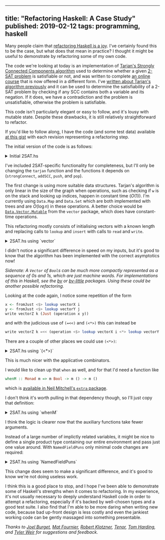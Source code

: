 --------------------------------------------------------------------------------
title: "Refactoring Haskell: A Case Study"
published: 2019-02-12
tags: programming, haskell
--------------------------------------------------------------------------------

Many people claim that [refactoring Haskell is a
joy](https://twitter.com/search?q=haskell%20refactoring). I've certainly found
this to be the case, but what does that mean in practice? I thought it might be
useful to demonstrate by refactoring some of my own code.

The code we're looking at today is an implementation of [Tarjan's Strongly
Connected Components
algorithm](https://en.wikipedia.org/wiki/Tarjan%27s_strongly_connected_components_algorithm)
used to determine whether a given [2-SAT
problem](https://en.wikipedia.org/wiki/2-satisfiability) is satisfiable or not,
and was written to complete [an online
course](https://online.stanford.edu/course/algorithms-design-and-analysis-part-1)
that is now offered in a different form. I've [written about Tarjan's algorithm
previously](/blog/2017/06/10/dag-toolkit/) and it can be
used to determine the satisfiability of a 2-SAT problem by checking if any SCC
contains both a variable and its negation. If it does, we have a contradiction
and the problem is unsatisfiable, otherwise the problem is satisfiable.

This code isn't particularly elegant or easy to follow, and it's lousy with
mutable state. Despite these drawbacks, it is still relatively straightforward
to refactor.

If you'd like to follow along, I have the code (and some test data) available
[at this
gist](https://gist.github.com/vaibhavsagar/2418c9dd79da431065ad0d80e690b12f)
with each revision representing a refactoring step.

The initial version of the code is as follows:

<details>
<summary style="cursor: pointer">Initial 2SAT.hs</summary>

```haskell
{-# LANGUAGE LambdaCase #-}

import qualified Data.Graph      as G
import qualified Data.Map.Strict as M
import qualified Data.Set        as S
import qualified Data.Array      as A
import qualified Prelude         as P

import Prelude hiding (lookup)

import Control.Monad.ST
import Data.STRef
import Control.Monad (forM_, when)
import Data.Maybe (isJust, isNothing, fromJust)

tarjan :: Int -> G.Graph -> Maybe [S.Set Int]
tarjan n graph = runST $ do
    index    <- newSTRef 0
    stack    <- newSTRef []
    stackSet <- newSTRef S.empty
    indices  <- newSTRef M.empty
    lowlinks <- newSTRef M.empty
    output   <- newSTRef (Just [])

    forM_ (G.vertices graph) $ \v -> do
        vIndex <- M.lookup v <$> readSTRef indices
        when (isNothing vIndex) $
            strongConnect n v graph index stack stackSet indices lowlinks output

    readSTRef output

strongConnect
    :: Int
    -> Int
    -> G.Graph
    -> STRef s Int
    -> STRef s [Int]
    -> STRef s (S.Set Int)
    -> STRef s (M.Map Int Int)
    -> STRef s (M.Map Int Int)
    -> STRef s (Maybe [S.Set Int])
    -> ST    s ()
strongConnect n v graph index stack stackSet indices lowlinks output = do
    i <- readSTRef index
    insert v i indices
    insert v i lowlinks
    modifySTRef' index (+1)
    push stack stackSet v

    forM_ (graph A.! v) $ \w -> lookup w indices >>= \case
        Nothing     -> do
            strongConnect n w graph index stack stackSet indices lowlinks output
            vLowLink <- fromJust <$> lookup v lowlinks
            wLowLink <- fromJust <$> lookup w lowlinks
            insert v (min vLowLink wLowLink) lowlinks
        Just wIndex -> do
            wOnStack <- S.member w <$> readSTRef stackSet
            when wOnStack $ do
                vLowLink <- fromJust <$> lookup v lowlinks
                insert v (min vLowLink wIndex) lowlinks

    vLowLink <- fromJust <$> lookup v lowlinks
    vIndex   <- fromJust <$> lookup v indices
    when (vLowLink == vIndex) $ do
        scc <- addSCC n v S.empty stack stackSet
        modifySTRef' output $ \sccs -> (:) <$> scc <*> sccs
    where
        lookup value hashMap     = M.lookup value <$> readSTRef hashMap
        insert key value hashMap = modifySTRef' hashMap (M.insert key value)

addSCC :: Int -> Int -> S.Set Int -> STRef s [Int] -> STRef s (S.Set Int) -> ST s (Maybe (S.Set Int))
addSCC n v scc stack stackSet = pop stack stackSet >>= \w -> if ((other n w) `S.member` scc) then return Nothing else
    let scc' = S.insert w scc
    in if w == v then return (Just scc') else addSCC n v scc' stack stackSet

push :: STRef s [Int] -> STRef s (S.Set Int) -> Int -> ST s ()
push stack stackSet e = do
    modifySTRef' stack    (e:)
    modifySTRef' stackSet (S.insert e)

pop :: STRef s [Int] -> STRef s (S.Set Int) -> ST s Int
pop stack stackSet = do
    e <- head <$> readSTRef stack
    modifySTRef' stack tail
    modifySTRef' stackSet (S.delete e)
    return e

denormalise     = subtract
normalise       = (+)
other n v       = 2*n - v
clauses n [u,v] = [(other n u, v), (other n v, u)]

checkSat :: String -> IO Bool
checkSat name = do
    p <- map (map P.read . words) . lines <$> readFile name
    let pNo    = head $ head p
        pn     = map (map (normalise pNo)) $ tail p
        pGraph = G.buildG (0,2*pNo) $ concatMap (clauses pNo) pn
    return $ (Nothing /=) $ tarjan pNo pGraph
```

</details>

I've included 2SAT-specific functionality for completeness, but I'll only be
changing the `tarjan` function and the functions it depends on
(`strongConnect`, `addSCC`, `push`, and `pop`).

The first change is using more suitable data structures. Tarjan's algorithm is
only linear in the size of the graph when operations, such as checking if `w` is
on the stack and looking up indices, happen in constant time ($O(1)$). I'm
currently using `Data.Map` and `Data.Set` which are both implemented with trees
and are $O(\log{}n)$ in these operations. A better choice would be
[`Data.Vector.Mutable`](http://hackage.haskell.org/package/vector/docs/Data-Vector-Mutable.html)
from the `vector` package, which does have constant-time operations.

This refactoring mostly consists of initialising vectors with a known length
and replacing calls to `lookup` and `insert` with calls to `read` and `write`.

<details>
<summary style="cursor: pointer">2SAT.hs using `vector`</summary>

```haskell
{-# LANGUAGE LambdaCase #-}

import qualified Data.Graph as G
import qualified Data.Array as A
import qualified Prelude    as P

import Prelude hiding (lookup, read, replicate)

import Control.Monad.ST
import Data.STRef
import Control.Monad       (forM_, when)
import Data.Maybe          (isJust, isNothing, fromJust)
import Data.Vector.Mutable (STVector, read, replicate, write)

tarjan :: Int -> G.Graph -> Maybe [[Int]]
tarjan n graph = runST $ do
    index    <- newSTRef 0
    stack    <- newSTRef []
    stackSet <- replicate size False
    indices  <- replicate size Nothing
    lowlinks <- replicate size Nothing
    output   <- newSTRef (Just [])

    forM_ (G.vertices graph) $ \v -> do
        vIndex <- read indices v
        when (isNothing vIndex) $
            strongConnect n v graph index stack stackSet indices lowlinks output

    readSTRef output
    where
        size = snd (A.bounds graph) + 1

strongConnect
    :: Int
    -> Int
    -> G.Graph
    -> STRef s Int
    -> STRef s [Int]
    -> STVector s Bool
    -> STVector s (Maybe Int)
    -> STVector s (Maybe Int)
    -> STRef s (Maybe [[Int]])
    -> ST    s ()
strongConnect n v graph index stack stackSet indices lowlinks output = do
    i <- readSTRef index
    write indices  v (Just i)
    write lowlinks v (Just i)
    modifySTRef' index (+1)
    push stack stackSet v

    forM_ (graph A.! v) $ \w -> read indices w >>= \case
        Nothing     -> do
            strongConnect n w graph index stack stackSet indices lowlinks output
            vLowLink <- fromJust <$> read lowlinks v
            wLowLink <- fromJust <$> read lowlinks w
            write lowlinks v (Just (min vLowLink wLowLink))
        Just wIndex -> do
            wOnStack <- read stackSet w
            when wOnStack $ do
                vLowLink <- fromJust <$> read lowlinks v
                write lowlinks v (Just (min vLowLink wIndex))

    vLowLink <- fromJust <$> read lowlinks v
    vIndex   <- fromJust <$> read indices  v
    when (vLowLink == vIndex) $ do
        scc <- addSCC n v [] stack stackSet
        modifySTRef' output $ \sccs -> (:) <$> scc <*> sccs

addSCC :: Int -> Int -> [Int] -> STRef s [Int] -> STVector s Bool -> ST s (Maybe [Int])
addSCC n v scc stack stackSet = pop stack stackSet >>= \w -> if ((other n w) `elem` scc) then return Nothing else
    let scc' = w:scc
    in if w == v then return (Just scc') else addSCC n v scc' stack stackSet

push :: STRef s [Int] -> STVector s Bool -> Int -> ST s ()
push stack stackSet e = do
    modifySTRef' stack (e:)
    write stackSet e True

pop :: STRef s [Int] -> STVector s Bool -> ST s Int
pop stack stackSet = do
    e <- head <$> readSTRef stack
    modifySTRef' stack tail
    write stackSet e False
    return e

denormalise     = subtract
normalise       = (+)
other n v       = 2*n - v
clauses n [u,v] = [(other n u, v), (other n v, u)]

checkSat :: String -> IO Bool
checkSat name = do
    p <- map (map P.read . words) . lines <$> readFile name
    let pNo    = head $ head p
        pn     = map (map (normalise pNo)) $ tail p
        pGraph = G.buildG (0,2*pNo) $ concatMap (clauses pNo) pn
    return $ (Nothing /=) $ tarjan pNo pGraph
```
</details>

I didn't notice a significant difference in speed on my inputs, but it's good
to know that the algorithm has been implemented with the correct asymptotics
now!

_Sidenote: A `Vector` of `Bool`s can be much more compactly represented as a
sequence of 0s and 1s, which are just machine words. For implementations of
this in Haskell, see the [bv](https://hackage.haskell.org/package/bv) or
[bv-little](https://hackage.haskell.org/package/bv-little) packages. Using
these could be another possible refactoring._

Looking at the code again, I notice some repetition of the form

```haskell
x <- fromJust <$> lookup vectorX i
y <- fromJust <$> lookup vectorY j
write vectorZ k (Just (operation x y))
```

and with the judicious use of `(=<<)` and `(<*>)` this can instead be

```haskell
write vectorZ k =<< (operation <$> lookup vectorX i <*> lookup vectorY j)
```

There are a couple of other places we could use `(<*>)`:

<details>
<summary style="cursor: pointer">2SAT.hs using `(<*>)`</summary>

```haskell
{-# LANGUAGE LambdaCase #-}

import qualified Data.Graph as G
import qualified Data.Array as A
import qualified Prelude    as P

import Prelude hiding (lookup, read, replicate)

import Control.Monad.ST
import Data.STRef
import Control.Monad       (forM_, when)
import Data.Maybe          (isJust, isNothing, fromJust)
import Data.Vector.Mutable (STVector, read, replicate, write)

tarjan :: Int -> G.Graph -> Maybe [[Int]]
tarjan n graph = runST $ do
    index    <- newSTRef 0
    stack    <- newSTRef []
    stackSet <- replicate size False
    indices  <- replicate size Nothing
    lowlinks <- replicate size Nothing
    output   <- newSTRef (Just [])

    forM_ (G.vertices graph) $ \v -> do
        vIndex <- read indices v
        when (isNothing vIndex) $
            strongConnect n v graph index stack stackSet indices lowlinks output

    readSTRef output
    where
        size = snd (A.bounds graph) + 1

strongConnect
    :: Int
    -> Int
    -> G.Graph
    -> STRef s Int
    -> STRef s [Int]
    -> STVector s Bool
    -> STVector s (Maybe Int)
    -> STVector s (Maybe Int)
    -> STRef s (Maybe [[Int]])
    -> ST    s ()
strongConnect n v graph index stack stackSet indices lowlinks output = do
    i <- readSTRef index
    write indices  v (Just i)
    write lowlinks v (Just i)
    modifySTRef' index (+1)
    push stack stackSet v

    forM_ (graph A.! v) $ \w -> read indices w >>= \case
        Nothing -> do
            strongConnect n w graph index stack stackSet indices lowlinks output
            write lowlinks v =<< (min <$> read lowlinks v <*> read lowlinks w)
        Just{}  -> do
            wOnStack <- read stackSet w
            when wOnStack $ do
                write lowlinks v =<< (min <$> read lowlinks v <*> read indices w)

    vLowLink <- fromJust <$> read lowlinks v
    vIndex   <- fromJust <$> read indices  v
    when (vLowLink == vIndex) $ do
        scc <- addSCC n v [] stack stackSet
        modifySTRef' output $ \sccs -> (:) <$> scc <*> sccs

addSCC :: Int -> Int -> [Int] -> STRef s [Int] -> STVector s Bool -> ST s (Maybe [Int])
addSCC n v scc stack stackSet = pop stack stackSet >>= \w -> if ((other n w) `elem` scc) then return Nothing else
    let scc' = w:scc
    in if w == v then return (Just scc') else addSCC n v scc' stack stackSet

push :: STRef s [Int] -> STVector s Bool -> Int -> ST s ()
push stack stackSet e = do
    modifySTRef' stack (e:)
    write stackSet e True

pop :: STRef s [Int] -> STVector s Bool -> ST s Int
pop stack stackSet = do
    e <- head <$> readSTRef stack
    modifySTRef' stack tail
    write stackSet e False
    return e

denormalise     = subtract
normalise       = (+)
other n v       = 2*n - v
clauses n [u,v] = [(other n u, v), (other n v, u)]

checkSat :: String -> IO Bool
checkSat name = do
    p <- map (map P.read . words) . lines <$> readFile name
    let pNo    = head $ head p
        pn     = map (map (normalise pNo)) $ tail p
        pGraph = G.buildG (0,2*pNo) $ concatMap (clauses pNo) pn
    return $ (Nothing /=) $ tarjan pNo pGraph
```
</details>

This is much nicer with the applicative combinators.

I would like to clean up that `when` as well, and for that I'd need a function
like

```haskell
whenM :: Monad m => m Bool -> m () -> m ()
```
which is [available in Neil Mitchell's `extra`
package](hackage.haskell.org/package/extra/docs/Control-Monad-Extra.html#v:whenM).

I don't think it's worth pulling in that dependency though, so I'll just copy
that definition:

<details>
<summary style="cursor: pointer">2SAT.hs using `whenM`</summary>
```haskell
{-# LANGUAGE LambdaCase #-}

import qualified Data.Graph as G
import qualified Data.Array as A
import qualified Prelude    as P

import Prelude hiding (lookup, read, replicate)

import Control.Monad.ST
import Data.STRef
import Control.Monad       (forM_)
import Data.Vector.Mutable (STVector, read, replicate, write)

whenM :: Monad m => m Bool -> m () -> m ()
whenM condM block = condM >>= \cond -> if cond then block else return ()

tarjan :: Int -> G.Graph -> Maybe [[Int]]
tarjan n graph = runST $ do
    index    <- newSTRef 0
    stack    <- newSTRef []
    stackSet <- replicate size False
    indices  <- replicate size Nothing
    lowlinks <- replicate size Nothing
    output   <- newSTRef (Just [])

    forM_ (G.vertices graph) $ \v ->
        whenM ((==) Nothing <$> read indices v) $
            strongConnect n v graph index stack stackSet indices lowlinks output

    readSTRef output
    where
        size = snd (A.bounds graph) + 1

strongConnect
    :: Int
    -> Int
    -> G.Graph
    -> STRef s Int
    -> STRef s [Int]
    -> STVector s Bool
    -> STVector s (Maybe Int)
    -> STVector s (Maybe Int)
    -> STRef s (Maybe [[Int]])
    -> ST    s ()
strongConnect n v graph index stack stackSet indices lowlinks output = do
    i <- readSTRef index
    write indices  v (Just i)
    write lowlinks v (Just i)
    modifySTRef' index (+1)
    push stack stackSet v

    forM_ (graph A.! v) $ \w -> read indices w >>= \case
        Nothing -> do
            strongConnect n w graph index stack stackSet indices lowlinks output
            write lowlinks v =<< (min <$> read lowlinks v <*> read lowlinks w)
        Just{}  -> whenM (read stackSet w) $
            write lowlinks v =<< (min <$> read lowlinks v <*> read indices  w)

    whenM ((==) <$> read lowlinks v <*> read indices v) $ do
        scc <- addSCC n v [] stack stackSet
        modifySTRef' output $ \sccs -> (:) <$> scc <*> sccs

addSCC :: Int -> Int -> [Int] -> STRef s [Int] -> STVector s Bool -> ST s (Maybe [Int])
addSCC n v scc stack stackSet = pop stack stackSet >>= \w -> if ((other n w) `elem` scc) then return Nothing else
    let scc' = w:scc
    in if w == v then return (Just scc') else addSCC n v scc' stack stackSet

push :: STRef s [Int] -> STVector s Bool -> Int -> ST s ()
push stack stackSet e = do
    modifySTRef' stack (e:)
    write stackSet e True

pop :: STRef s [Int] -> STVector s Bool -> ST s Int
pop stack stackSet = do
    e <- head <$> readSTRef stack
    modifySTRef' stack tail
    write stackSet e False
    return e

denormalise     = subtract
normalise       = (+)
other n v       = 2*n - v
clauses n [u,v] = [(other n u, v), (other n v, u)]

checkSat :: String -> IO Bool
checkSat name = do
    p <- map (map P.read . words) . lines <$> readFile name
    let pNo    = head $ head p
        pn     = map (map (normalise pNo)) $ tail p
        pGraph = G.buildG (0,2*pNo) $ concatMap (clauses pNo) pn
    return $ (Nothing /=) $ tarjan pNo pGraph
```
</details>

Now I don't actually even need `when` anymore!

Since most of the auxiliary functions aren't used outside `strongConnect`, it
might make sense to put them under a `where` clause. This would also make the
parameters passed to `strongConnect` available to these functions. This is one
place that the `ScopedTypeVariables` language extension is necessary, otherwise
GHC can't tell that the `s` in the type signature of `strongConnect` is the
same `s` as the one in each type signature under the `where` clause.

<details>
<summary style="cursor: pointer">2SAT.hs using `where`</summary>
```haskell
{-# LANGUAGE LambdaCase #-}
{-# LANGUAGE ScopedTypeVariables #-}

import qualified Data.Graph as G
import qualified Data.Array as A
import qualified Prelude    as P

import Prelude hiding (lookup, read, replicate)

import Control.Monad.ST
import Data.STRef
import Control.Monad       (forM_)
import Data.Vector.Mutable (STVector, read, replicate, write)

whenM :: Monad m => m Bool -> m () -> m ()
whenM condM block = condM >>= \cond -> if cond then block else return ()

tarjan :: Int -> G.Graph -> Maybe [[Int]]
tarjan n graph = runST $ do
    index    <- newSTRef 0
    stack    <- newSTRef []
    stackSet <- replicate size False
    indices  <- replicate size Nothing
    lowlinks <- replicate size Nothing
    output   <- newSTRef (Just [])

    forM_ (G.vertices graph) $ \v ->
        whenM ((==) Nothing <$> read indices v) $
            strongConnect n v graph index stack stackSet indices lowlinks output

    readSTRef output
    where
        size = snd (A.bounds graph) + 1

strongConnect
    :: forall s
    .  Int
    -> Int
    -> G.Graph
    -> STRef s Int
    -> STRef s [Int]
    -> STVector s Bool
    -> STVector s (Maybe Int)
    -> STVector s (Maybe Int)
    -> STRef s (Maybe [[Int]])
    -> ST    s ()
strongConnect n v graph index stack stackSet indices lowlinks output = do
    i <- readSTRef index
    write indices  v (Just i)
    write lowlinks v (Just i)
    modifySTRef' index (+1)
    push v

    forM_ (graph A.! v) $ \w -> read indices w >>= \case
        Nothing -> do
            strongConnect n w graph index stack stackSet indices lowlinks output
            write lowlinks v =<< (min <$> read lowlinks v <*> read lowlinks w)
        Just{}  -> whenM (read stackSet w) $
            write lowlinks v =<< (min <$> read lowlinks v <*> read indices  w)

    whenM ((==) <$> read lowlinks v <*> read indices v) $ do
        scc <- addSCC n v []
        modifySTRef' output $ \sccs -> (:) <$> scc <*> sccs
    where
        addSCC :: Int -> Int -> [Int] -> ST s (Maybe [Int])
        addSCC n v scc = pop >>= \w -> if ((other n w) `elem` scc) then return Nothing else
            let scc' = w:scc
            in if w == v then return (Just scc') else addSCC n v scc'
        push :: Int -> ST s ()
        push e = do
            modifySTRef' stack (e:)
            write stackSet e True
        pop :: ST s Int
        pop = do
            e <- head <$> readSTRef stack
            modifySTRef' stack tail
            write stackSet e False
            return e

denormalise     = subtract
normalise       = (+)
other n v       = 2*n - v
clauses n [u,v] = [(other n u, v), (other n v, u)]

checkSat :: String -> IO Bool
checkSat name = do
    p <- map (map P.read . words) . lines <$> readFile name
    let pNo    = head $ head p
        pn     = map (map (normalise pNo)) $ tail p
        pGraph = G.buildG (0,2*pNo) $ concatMap (clauses pNo) pn
    return $ (Nothing /=) $ tarjan pNo pGraph
```
</details>

I think the logic is clearer now that the auxiliary functions take fewer
arguments.

Instead of a large number of implictly related variables, it might be nice to
define a single product type containing our entire environment and pass just
one value around. With `NamedFieldPuns` only minimal code changes are required:

<details>
<summary style="cursor: pointer">2SAT.hs using `NamedFieldPuns`</summary>
```haskell
{-# LANGUAGE LambdaCase #-}
{-# LANGUAGE NamedFieldPuns #-}
{-# LANGUAGE ScopedTypeVariables #-}

import qualified Data.Graph as G
import qualified Data.Array as A
import qualified Prelude    as P

import Prelude hiding (lookup, read, replicate)

import Control.Monad.ST
import Data.STRef
import Control.Monad       (forM_)
import Data.Vector.Mutable (STVector, read, replicate, write)

data TarjanEnv s = TarjanEnv
    { index    :: STRef s Int
    , stack    :: STRef s [Int]
    , stackSet :: STVector s Bool
    , indices  :: STVector s (Maybe Int)
    , lowlinks :: STVector s (Maybe Int)
    , output   :: STRef s (Maybe [[Int]])
    }

whenM :: Monad m => m Bool -> m () -> m ()
whenM condM block = condM >>= \cond -> if cond then block else return ()

tarjan :: Int -> G.Graph -> Maybe [[Int]]
tarjan n graph = runST $ do
    tarjanEnv <- TarjanEnv
        <$> newSTRef 0
        <*> newSTRef []
        <*> replicate size False
        <*> replicate size Nothing
        <*> replicate size Nothing
        <*> newSTRef (Just [])

    forM_ (G.vertices graph) $ \v ->
        whenM ((==) Nothing <$> read (indices tarjanEnv) v) $
            strongConnect n v graph tarjanEnv

    readSTRef (output tarjanEnv)
    where
        size = snd (A.bounds graph) + 1

strongConnect :: forall s. Int -> Int -> G.Graph -> TarjanEnv s -> ST s ()
strongConnect n v graph tarjanEnv@TarjanEnv{ index, stack, stackSet, indices, lowlinks, output } = do
    i <- readSTRef index
    write indices  v (Just i)
    write lowlinks v (Just i)
    modifySTRef' index (+1)
    push v

    forM_ (graph A.! v) $ \w -> read indices w >>= \case
        Nothing -> do
            strongConnect n w graph tarjanEnv
            write lowlinks v =<< (min <$> read lowlinks v <*> read lowlinks w)
        Just{}  -> whenM (read stackSet w) $
            write lowlinks v =<< (min <$> read lowlinks v <*> read indices  w)

    whenM ((==) <$> read lowlinks v <*> read indices v) $ do
        scc <- addSCC n v []
        modifySTRef' output $ \sccs -> (:) <$> scc <*> sccs
    where
        addSCC :: Int -> Int -> [Int] -> ST s (Maybe [Int])
        addSCC n v scc = pop >>= \w -> if ((other n w) `elem` scc) then return Nothing else
            let scc' = w:scc
            in if w == v then return (Just scc') else addSCC n v scc'
        push :: Int -> ST s ()
        push e = do
            modifySTRef' stack (e:)
            write stackSet e True
        pop :: ST s Int
        pop = do
            e <- head <$> readSTRef stack
            modifySTRef' stack tail
            write stackSet e False
            return e

denormalise     = subtract
normalise       = (+)
other n v       = 2*n - v
clauses n [u,v] = [(other n u, v), (other n v, u)]

checkSat :: String -> IO Bool
checkSat name = do
    p <- map (map P.read . words) . lines <$> readFile name
    let pNo    = head $ head p
        pn     = map (map (normalise pNo)) $ tail p
        pGraph = G.buildG (0,2*pNo) $ concatMap (clauses pNo) pn
    return $ (Nothing /=) $ tarjan pNo pGraph
```
</details>

Let's pause here. Although more refactoring is certainly possible, my last two
steps did not reduce the line count and may have in fact made the code harder
to understand.

How have we benefited from this refactoring? Aside from the code being shorter
and better structured, it's now easier to make meaningful improvements. For
example, this implementation is more inefficient than it needs to be, because
it doesn't short-circuit when it finds that the current problem is
unsatisfiable. Instead it works through the rest of the problem, only to throw
all that work away. A sophisticated solution to this problem might involve the
use of the
[`ExceptT`](https://hackage.haskell.org/package/transformers/docs/Control-Monad-Trans-Except.html)
monad transformer to throw an exception and exit early, but there is a simpler
approach: we can store an extra boolean variable denoting whether or not the
current problem is possibly satisfiable, and only continue working if it is.
I'll call this variable `possible`, update it in `addSCC`, and check for it
before each call to `strongConnect` in `tarjan`. It takes more effort to
reformat the code than to make this change:

<details>
<summary style="cursor: pointer">2SAT.hs with short-circuiting</summary>
```haskell
{-# LANGUAGE LambdaCase #-}
{-# LANGUAGE NamedFieldPuns #-}
{-# LANGUAGE ScopedTypeVariables #-}

import qualified Data.Graph as G
import qualified Data.Array as A
import qualified Prelude    as P

import Prelude hiding (lookup, read, replicate)

import Control.Monad.ST
import Data.STRef
import Control.Monad       (forM_)
import Data.Vector.Mutable (STVector, read, replicate, write)

data TarjanEnv s = TarjanEnv
    { index    :: STRef s Int
    , stack    :: STRef s [Int]
    , stackSet :: STVector s Bool
    , indices  :: STVector s (Maybe Int)
    , lowlinks :: STVector s (Maybe Int)
    , output   :: STRef s (Maybe [[Int]])
    , possible :: STRef s Bool
    }

whenM :: Monad m => m Bool -> m () -> m ()
whenM condM block = condM >>= \cond -> if cond then block else return ()

tarjan :: Int -> G.Graph -> Maybe [[Int]]
tarjan n graph = runST $ do
    tarjanEnv <- TarjanEnv
        <$> newSTRef 0
        <*> newSTRef []
        <*> replicate size False
        <*> replicate size Nothing
        <*> replicate size Nothing
        <*> newSTRef (Just [])
        <*> newSTRef True

    forM_ (G.vertices graph) $ \v ->
        whenM ((&&)
            <$> ((==) Nothing <$> read (indices tarjanEnv) v)
            <*> readSTRef (possible tarjanEnv)) $
                strongConnect n v graph tarjanEnv

    readSTRef (output tarjanEnv)
    where
        size = snd (A.bounds graph) + 1

strongConnect :: forall s. Int -> Int -> G.Graph -> TarjanEnv s -> ST s ()
strongConnect n v graph tarjanEnv@TarjanEnv{ index, stack, stackSet, indices, lowlinks, output, possible } = do
    i <- readSTRef index
    write indices  v (Just i)
    write lowlinks v (Just i)
    modifySTRef' index (+1)
    push v

    forM_ (graph A.! v) $ \w -> read indices w >>= \case
        Nothing -> do
            strongConnect n w graph tarjanEnv
            write lowlinks v =<< (min <$> read lowlinks v <*> read lowlinks w)
        Just{}  -> whenM (read stackSet w) $
            write lowlinks v =<< (min <$> read lowlinks v <*> read indices  w)

    whenM ((==) <$> read lowlinks v <*> read indices v) $ do
        scc <- addSCC n v []
        modifySTRef' output $ \sccs -> (:) <$> scc <*> sccs
    where
        addSCC :: Int -> Int -> [Int] -> ST s (Maybe [Int])
        addSCC n v scc = pop >>= \w -> if ((other n w) `elem` scc)
            then writeSTRef possible False >> return Nothing
            else
                let scc' = w:scc
                in if w == v then return (Just scc') else addSCC n v scc'
        push :: Int -> ST s ()
        push e = do
            modifySTRef' stack (e:)
            write stackSet e True
        pop :: ST s Int
        pop = do
            e <- head <$> readSTRef stack
            modifySTRef' stack tail
            write stackSet e False
            return e

denormalise     = subtract
normalise       = (+)
other n v       = 2*n - v
clauses n [u,v] = [(other n u, v), (other n v, u)]

checkSat :: String -> IO Bool
checkSat name = do
    p <- map (map P.read . words) . lines <$> readFile name
    let pNo    = head $ head p
        pn     = map (map (normalise pNo)) $ tail p
        pGraph = G.buildG (0,2*pNo) $ concatMap (clauses pNo) pn
    return $ (Nothing /=) $ tarjan pNo pGraph
```
</details>

This change does seem to make a significant difference, and it's good to know
we're not doing useless work.

I think this is a good place to stop, and I hope I've been able to demonstrate
some of Haskell's strengths when it comes to refactoring. In my experience,
it's not usually necessary to deeply understand Haskell code in order to
attempt a refactoring, especially if it's backed by well-chosen types and a
good test suite. I also find that I'm able to be more daring when writing new
code, because bad up-front design is less costly and even the jankiest working
code can be gently massaged into something presentable.

_Thanks to
[Joel Burget](https://joelburget.com/), [Mat Fournier](http://www.matfournier.com/), [Robert Klotzner](https://eskimor.gonimo.com/), [Tenor](https://github.com/L8D), [Tom Harding](http://www.tomharding.me/), and [Tyler Weir](http://www.tylerweir.com/) for suggestions and
feedback._
